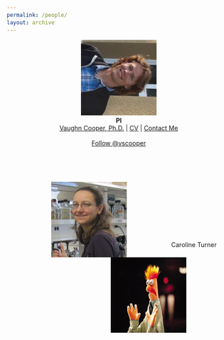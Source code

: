 ```yaml
---
permalink: /people/
layout: archive
---
```

<p align="center">
  <img src="/images/CooperHeadshot.jpeg" />
  <br>
  <b>PI</b>
  <br>
  <a href="/people/VaughnCooper/">Vaughn Cooper, Ph.D.</a> |
  <a href="/cooper-bio">CV</a> |
  <a href="mailto:vaughn.cooper@pitt.edu">Contact Me</a><br><br>
  <a href="https://twitter.com/vscooper" class="twitter-follow-button" data-show-count="false">Follow @vscooper</a><script async src="//platform.twitter.com/widgets.js" charset="utf-8"></script>
</p>
<br><br><br>


<p>
  <img src="/images/turner.jpeg.jpg" align="left" hspace="100">
  <img src="/images/beakerhands.jpg" align="right" hspace="100">
</p>
<br><br><br><br><br><br><br>
<p class="leftindent"> 
  Caroline Turner
</p>
